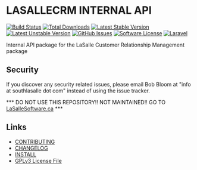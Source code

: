 # LASALLECRM INTERNAL API

[![Build Status](https://img.shields.io/travis/lasallecrm/lasallecrm-l5-listmanagement-pkg/master.svg?style=flat-square)](https://travis-ci.org/lasallecrm/lasallecrm-l5-listmanagement-pkg)
[![Total Downloads](https://img.shields.io/packagist/dt/lasallecrm/listmanagement.svg?style=flat-square)](https://packagist.org/packages/lasallecrm/listmanagement)
[![Latest Stable Version](https://poser.pugx.org/lasallecrm/listmanagement/v/stable.svg)](https://packagist.org/packages/lasallecrm/listmanagement)
[![Latest Unstable Version](https://poser.pugx.org/lasallecrm/listmanagement/v/unstable.svg)](https://packagist.org/packages/lasallecrm/listmanagement)
[![GitHub Issues](https://img.shields.io/github/issues/lasallecrm/lasallecrm-l5-listmanagement-pkg.svg)](https://github.com/lasallecrm/lasallecrm-l5-listmanagement-pkg/issues)
[![Software License](https://img.shields.io/badge/license-GPLv3-brightgreen.svg?style=flat-square)](LICENSE.md)
[![Laravel](https://img.shields.io/badge/Laravel-v5-brightgreen.svg?style=flat-square)](http://laravel.com)


Internal API package for the LaSalle Customer Relationship Management package


## Security

If you discover any security related issues, please email Bob Bloom at "info at southlasalle dot com" instead of using the issue tracker.


*** DO NOT USE THIS REPOSITORY!! NOT MAINTAINED!! GO TO [LaSalleSoftware.ca](https://lasallesoftware.ca) ***



## Links

* [CONTRIBUTING](CONTRIBUTING.md)
* [CHANGELOG](CHANGELOG.md)
* [INSTALL](INSTALL.md)
* [GPLv3 License File](LICENSE.md)



